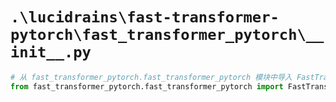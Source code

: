 # `.\lucidrains\fast-transformer-pytorch\fast_transformer_pytorch\__init__.py`

```py
# 从 fast_transformer_pytorch.fast_transformer_pytorch 模块中导入 FastTransformer 类
from fast_transformer_pytorch.fast_transformer_pytorch import FastTransformer
```